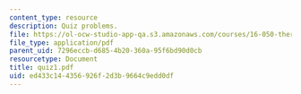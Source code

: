 ```yaml
---
content_type: resource
description: Quiz problems.
file: https://ol-ocw-studio-app-qa.s3.amazonaws.com/courses/16-050-thermal-energy-fall-2002/ed433c144356926f2d3b9664c9edd0df_quiz1.pdf
file_type: application/pdf
parent_uid: 7296eccb-d685-4b20-360a-95f6bd90d0cb
resourcetype: Document
title: quiz1.pdf
uid: ed433c14-4356-926f-2d3b-9664c9edd0df
---
```

